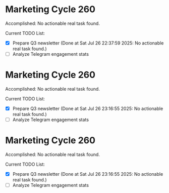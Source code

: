 # Marketing Cycle 260

Accomplished: No actionable real task found.

Current TODO List:

- [x] Prepare Q3 newsletter  (Done at Sat Jul 26 22:37:59 2025: No actionable real task found.)
- [ ] Analyze Telegram engagement stats

# Marketing Cycle 260

Accomplished: No actionable real task found.

Current TODO List:

- [x] Prepare Q3 newsletter  (Done at Sat Jul 26 23:16:55 2025: No actionable real task found.)
- [ ] Analyze Telegram engagement stats

# Marketing Cycle 260

Accomplished: No actionable real task found.

Current TODO List:

- [x] Prepare Q3 newsletter  (Done at Sat Jul 26 23:16:55 2025: No actionable real task found.)
- [ ] Analyze Telegram engagement stats